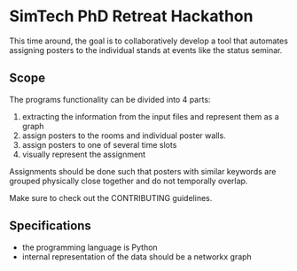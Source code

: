 # SimTech PhD Retreat Hackathon

This time around, the goal is to collaboratively develop a tool that automates assigning posters to the individual stands at events like the status seminar.

## Scope

The programs functionality can be divided into 4 parts:
1. extracting the information from the input files and represent them as a graph
2. assign posters to the rooms and individual poster walls.
3. assign posters to one of several time slots
4. visually represent the assignment

Assignments should be done such that posters with similar keywords are grouped physically close together and do not temporally overlap.

Make sure to check out the CONTRIBUTING guidelines.

## Specifications

- the programming language is Python
- internal representation of the data should be a networkx graph 
